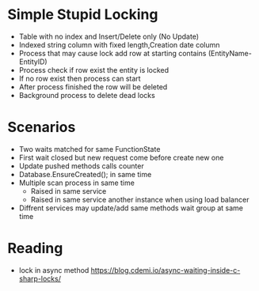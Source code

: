 ﻿# Simple Stupid Locking
* Table with no index and Insert/Delete only (No Update)
* Indexed string column with fixed length,Creation date column
* Process that may cause lock add row at starting contains (EntityName-EntityID)
* Process check if row exist the entity is locked
* If no row exist then process can start
* After process finished the row will be deleted
* Background process to delete dead locks

# Scenarios
* Two waits matched for same FunctionState
* First wait closed but new request come before create new one
* Update pushed methods calls counter
* Database.EnsureCreated(); in same time
* Multiple scan process in same time
	* Raised in same service
	* Raised in same service another instance when using load balancer
* Diffrent services may update/add same methods wait group at same time


# Reading
* lock in async method https://blog.cdemi.io/async-waiting-inside-c-sharp-locks/